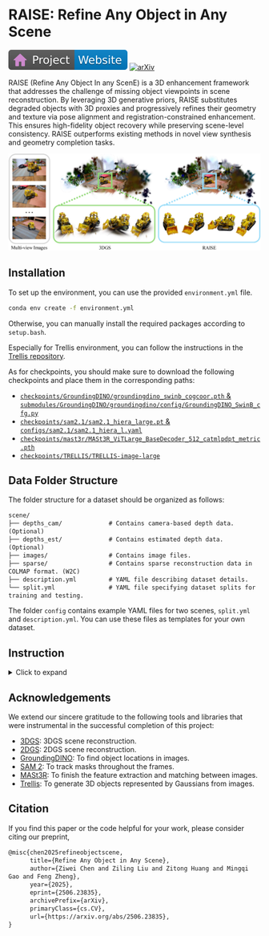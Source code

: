 
# RAISE: Refine Any Object in Any Scene
[![Website](assets/badge-website.svg)](https://polysummit.github.io/raise.github.io/)
[![arXiv](https://img.shields.io/badge/arXiv-2506.23835-b31b1b.svg)](https://arxiv.org/abs/2506.23835)

RAISE (Refine Any Object In any ScenE) is a 3D enhancement framework that addresses the challenge of missing object viewpoints in scene reconstruction. By leveraging 3D generative priors, RAISE substitutes degraded objects with 3D proxies and progressively refines their geometry and texture via pose alignment and registration-constrained enhancement. This ensures high-fidelity object recovery while preserving scene-level consistency. RAISE outperforms existing methods in novel view synthesis and geometry completion tasks.

![Preview](./assets/fig1.pdf.png)

## Installation

To set up the environment, you can use the provided `environment.yml` file.
```bash
conda env create -f environment.yml
```
Otherwise, you can manually install the required packages according to `setup.bash`.

Especially for Trellis environment, you can follow the instructions in the [Trellis repository](https://github.com/microsoft/TRELLIS).

As for checkpoints, you should make sure to download the following checkpoints and place them in the corresponding paths:
- [`checkpoints/GroundingDINO/groundingdino_swinb_cogcoor.pth` & `submodules/GroundingDINO/groundingdino/config/GroundingDINO_SwinB_cfg.py`](https://github.com/IDEA-Research/GroundingDINO)
- [`checkpoints/sam2.1/sam2.1_hiera_large.pt` & `configs/sam2.1/sam2.1_hiera_l.yaml`](https://github.com/facebookresearch/segment-anything-2)
- [`checkpoints/mast3r/MASt3R_ViTLarge_BaseDecoder_512_catmlpdpt_metric.pth`](https://github.com/naver/mast3r)
- [`checkpoints/TRELLIS/TRELLIS-image-large`](https://github.com/microsoft/TRELLIS)

## Data Folder Structure

The folder structure for a dataset should be organized as follows:

```
scene/
├── depths_cam/             # Contains camera-based depth data. (Optional)
├── depths_est/             # Contains estimated depth data. (Optional)
├── images/                 # Contains image files.
├── sparse/                 # Contains sparse reconstruction data in COLMAP format. (W2C)
├── description.yml         # YAML file describing dataset details.
└── split.yml               # YAML file specifying dataset splits for training and testing.
```

The folder `config` contains example YAML files for two scenes, `split.yml` and `description.yml`. You can use these files as templates for your own dataset. 

## Instruction
<details><summary>Click to expand</summary>

### 2D Segmentation
<details><summary>Click to expand</summary>

``` bash
python ./segmentation_2d.py -s ${data_path}
```

After this process, the masks for each target object will be located in the directory `${data_path}/masked_image_rgba`. 
</details>

### Reconstruction
<details><summary>Click to expand</summary>

``` bash
python train_3dgs.py \
    -s ${data_path} \
    -m ${model_path} \
    --test_iterations -1 \
    --eval \ 
    --split_yml_name ${split_yml_name} \
```

After this process, the reconstructed GS-based scene will be saved in the `${model_path}`. The `${model_path}` should be a directory where the model will be stored. `${split_yml_name}` is the name of the split YAML file.
</details>

### 3D Segmentation

<details><summary>Click to expand</summary>

``` bash
python segmentation_3dgs.py \
    -s ${data_path} \
    -m ${model_path} \
    -r 1 \
    --eval \
    --split_yml_name ${split_yml_name}
```

After this process, the segmentation results will be saved in the `${data_path}/gs_seg` directory. The 3D segmentation results will be in the form of GS models with same names of target objects and the same extension `.ply`. 

</details>

### View Selection
<details><summary>Click to expand</summary>

``` bash
python view_selection.py \
    -s ${data_path} \
    -m ${model_path} \
    -r 1 \
    --eval \
    --split_yml_name ${split_yml_name}
```

After this process, the selected views will be saved in the `${data_path}/masked_image_rgba_selected` directory.
</details>

### Generation
<details><summary>Click to expand</summary>

``` bash
${trellis_env}/bin/python trellis_img2gs.py -m ${model_path} 
```

After this process, the generated GS-based object will be saved in the `${model_path}/generated` directory. The `${trellis_env}` is the path to the Trellis environment, which is required for this step.
</details>

### Truncation
<details><summary>Click to expand</summary>

``` bash
python truncation_opacity.py \
    -m ${model_path} \
    --threshold 0.1 \
```

After this process, the gaussians with opacity below the threshold will be removed from the GS model. The modified GS model will be saved in the `${model_path}/generated` directory while the previous GS model will be saved in the same directory with an additional extension name `.ply.bak`. The `--threshold` parameter can be adjusted to control the truncation level.
</details>

### Alignment
<details><summary>Click to expand</summary>

``` bash
python align_3dgs_clpe_9dof.py \
    -s ${data_path} \
    -m ${model_path} \
    --eval \
    --split_yml_name ${split_yml_name}
```

After this process, the aligned GS-based object will be saved in the `${model_path}/generated_aligned` directory. The visual result of the matching between the GS-based object and the broken target object in each iteration will be saved in the `${model_path}/visual_match`.

</details>

### Refinement
<details><summary>Click to expand</summary>

``` bash
python post_refine_gs.py \
    -s ${data_path} \
    -m ${model_path} \
    -r 1 \
    --images ${data_path}/masked_image_rgba/masked \
    --sh_degree 0 \
    --iterations 800 \
    --eval \
    --split_yml_name ${split_yml_name}
```

After this process, the refined GS-based object will be saved in the `${model_path}/refined_aligned` directory. The `--images` parameter should point to the directory containing the masked images of the target object. The `--iterations` specifies the number of optimization iterations of the appearance refinement.
</details>

### Render
<details><summary>Click to expand</summary>

``` bash
python render_3dgs.py \
    -s ${data_path} \
    -m ${model_path} \
    -r 1 \
    --iter 800 \
    --eval \
    --split_yml_name ${split_yml_name}
```

After this process, the rendered images of the GS-based object in testing views will be saved in the `${model_path}/rendered_refined` directory. The `--iter` parameter should match the number of iterations used in the [refinement](#Refinement) step.
</details>
</details>

## Acknowledgements

We extend our sincere gratitude to the following tools and libraries that were instrumental in the successful completion of this project:

- [3DGS](https://github.com/graphdeco-inria/gaussian-splatting): 3DGS scene reconstruction.
- [2DGS](https://github.com/hbb1/2d-gaussian-splatting): 2DGS scene reconstruction.
- [GroundingDINO](https://github.com/IDEA-Research/GroundingDINO): To find object locations in images.
- [SAM 2](https://github.com/facebookresearch/segment-anything-2): To track masks throughout the frames.
- [MASt3R](https://github.com/naver/mast3r): To finish the feature extraction and matching between images.
- [Trellis](https://github.com/microsoft/TRELLIS): To generate 3D objects represented by Gaussians from images.

## Citation
If you find this paper or the code helpful for your work, please consider citing our preprint,
```
@misc{chen2025refineobjectscene,
      title={Refine Any Object in Any Scene}, 
      author={Ziwei Chen and Ziling Liu and Zitong Huang and Mingqi Gao and Feng Zheng},
      year={2025},
      eprint={2506.23835},
      archivePrefix={arXiv},
      primaryClass={cs.CV},
      url={https://arxiv.org/abs/2506.23835}, 
}
```